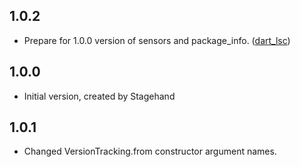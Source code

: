 ## 1.0.2

* Prepare for 1.0.0 version of sensors and package_info. ([dart_lsc](http://github.com/amirh/dart_lsc))

## 1.0.0

- Initial version, created by Stagehand

## 1.0.1

- Changed VersionTracking.from constructor argument names.
